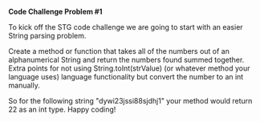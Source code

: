 **Code Challenge Problem #1**

To kick off the STG code challenge we are going to start with an easier String parsing problem.

Create a method or function that takes all of the numbers out of an alphanumerical String and return the numbers found summed together.  Extra points for not using String.toInt(strValue) (or whatever method your language uses) language functionality but convert the number to an int manually.

So for the following string "dywi23jssi88sjdhj1" your method would return 22 as an int type. Happy coding!

